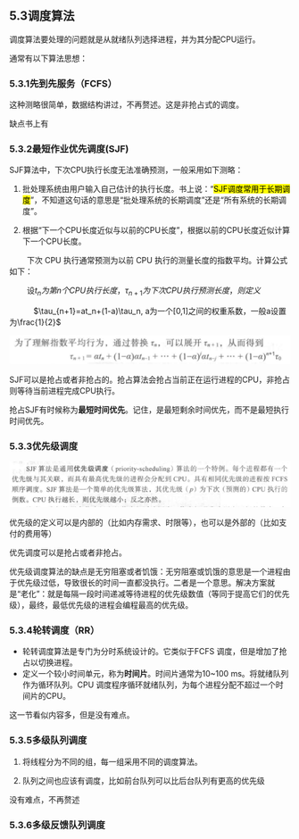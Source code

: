 <script <script type="text/javascript" async
  src="https://cdnjs.cloudflare.com/ajax/libs/mathjax/2.7.1/MathJax.js?config=TeX-AMS-MML_HTMLorMML">
</script>

## 5.3调度算法

调度算法要处理的问题就是从就绪队列选择进程，并为其分配CPU运行。

通常有以下算法思想：

### 5.3.1先到先服务（FCFS）

这种测略很简单，数据结构讲过，不再赘述。这是非抢占式的调度。

缺点书上有

### 5.3.2最短作业优先调度(SJF)

SJF算法中，下次CPU执行长度无法准确预测，一般采用如下测略：

1. 批处理系统由用户输入自己估计的执行长度。书上说：“<mark>SJF调度常用于长期调度</mark>”，不知道这句话的意思是“批处理系统的长期调度”还是“所有系统的长期调度”。

2. 根据“下一个CPU长度近似与以前的CPU长度”，根据以前的CPU长度近似计算下一个CPU长度。

        下次 CPU 执行通常预测为以前 CPU 执行的测量长度的指数平均。计算公式如下：

        设$t_n为第n个CPU执行长度，\tau_{n+1} 为下次CPU执行预测长度，则定义$

           $\tau_{n+1}=at_n+(1-a)\tau_n, a为一个[0,1]之间的权重系数，一般a设置为\frac{1}{2}$



![](../../assets/2022-10-30-16-53-57-image.png)

SJF可以是抢占或者非抢占的。抢占算法会抢占当前正在运行进程的CPU，非抢占则等待当前进程完成CPU执行。

抢占SJF有时候称为**最短时间优先**。记住，是最短剩余时间优先，而不是最短执行时间优先。

### 5.3.3优先级调度

![](../../assets/2022-10-30-17-07-51-image.png)

优先级的定义可以是内部的（比如内存需求、时限等），也可以是外部的（比如支付的费用等）

优先调度可以是抢占或者非抢占。

优先级调度算法的缺点是无穷阻塞或者饥饿：无穷阻塞或饥饿的意思是一个进程由于优先级过低，导致很长的时间一直都没执行。二者是一个意思。解决方案就是“老化”：就是每隔一段时间递减等待进程的优先级数值（等同于提高它们的优先级），最终，最低优先级的进程会编程最高的优先级。

### 5.3.4轮转调度（RR）

- 轮转调度算法是专门为分时系统设计的。它类似于FCFS 调度，但是增加了抢占以切换进程。
- 定义一个较小时间单元，称为**时间片**。时间片通常为10~100 ms。将就绪队列作为循环队列。CPU 调度程序循环就绪队列，为每个进程分配不超过一个时间片的CPU。

这一节看似内容多，但是没有难点。

### 5.3.5多级队列调度

1. 将线程分为不同的组，每一组采用不同的调度算法。

2. 队列之间也应该有调度，比如前台队列可以比后台队列有更高的优先级

没有难点，不再赘述

### 5.3.6多级反馈队列调度


















